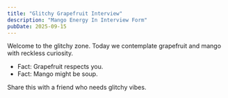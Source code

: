 ```yaml
---
title: "Glitchy Grapefruit Interview"
description: "Mango Energy In Interview Form"
pubDate: 2025-09-15
---
```

Welcome to the glitchy zone. Today we contemplate grapefruit and mango with reckless curiosity.

- Fact: Grapefruit respects you.
- Fact: Mango might be soup.

Share this with a friend who needs glitchy vibes.

